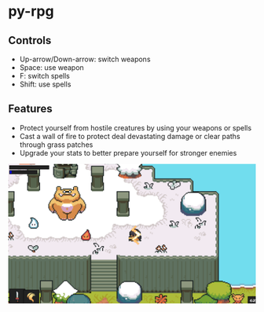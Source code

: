 # py-rpg
## Controls 
- Up-arrow/Down-arrow: switch weapons 
- Space: use weapon
- F: switch spells
- Shift: use spells

## Features 
- Protect yourself from hostile creatures by using your weapons or spells
- Cast a wall of fire to protect deal devastating damage or clear paths through grass patches
- Upgrade your stats to better prepare yourself for stronger enemies 

![Alt text](./images/Screen%20Shot%200004-08-08%20at%2023.45.06.png?raw=true "Title")